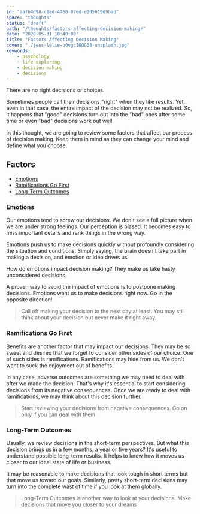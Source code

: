 ```yaml
---
id: "aafb4d98-c8ed-4f60-87ed-e2d5619d9bad"
space: "thoughts"
status: "draft"
path: "/thoughts/factors-affecting-decision-making/"
date: "2020-05-31 10:40:00"
title: "Factors Affecting Decision Making"
cover: "./jens-lelie-u0vgcIOQG08-unsplash.jpg"
keywords:
    - psychology
    - life exploring
    - decision making
    - decisions
---
```


There are no right decisions or choices.

Sometimes people call their decisions "right" when they like results. Yet, even in that case, the entire impact of the decision may not be realized. So, it happens that "good" decisions turn out into the "bad" ones after some time or even "bad" decisions work out well.

In this thought, we are going to review some factors that affect our process of decision making. Keep them in mind as they can change your mind and define what you choose.

## Factors

- [Emotions](#emotions)
- [Ramifications Go First](#ramifications-go-first)
- [Long-Term Outcomes](#long-term-outcomes)

<h3 id="emotions">Emotions</h3>

Our emotions tend to screw our decisions. We don't see a full picture when we are under strong feelings. Our perception is biased. It becomes easy to miss important details and rank things in the wrong way.

Emotions push us to make decisions quickly without profoundly considering the situation and conditions. Simply saying, the brain doesn't take part in making a decision, and emotion or idea drives us.

How do emotions impact decision making? They make us take hasty unconsidered decisions.

A proven way to avoid the impact of emotions is to postpone making decisions. Emotions want us to make decisions right now. Go in the opposite direction!
<blockquote>Call off making your decision to the next day at least. You may still think about your decision but never make it right away.</blockquote>

<h3 id="ramifications-go-first">Ramifications Go First</h3>

Benefits are another factor that may impact our decisions. They may be so sweet and desired that we forget to consider other sides of our choice. One of such sides is ramifications. Ramifications may hide from us. We don't want to suck the enjoyment out of benefits.

In any case, adverse outcomes are something we may need to deal with after we made the decision. That's why it's essential to start considering decisions from its negative consequences. Once we are ready to deal with ramifications, we may think about this decision further.

<blockquote>Start reviewing your decisions from negative consequences. Go on only if you can deal with them</blockquote>

<h3 id="long-term-outcomes">Long-Term Outcomes</h3>

Usually, we review decisions in the short-term perspectives. But what this decision brings us in a few months, a year or five years? It's useful to understand possible long-term results. It helps to know how it moves us closer to our ideal state of life or business.

It may be reasonable to make decisions that look tough in short terms but that move us toward our goals. Similarly, pretty short-term decisions may turn into the complete wast of time if you look at them globally.

<blockquote>Long-Term Outcomes is another way to look at your decisions. Make decisions that move you closer to your dreams</blockquote>